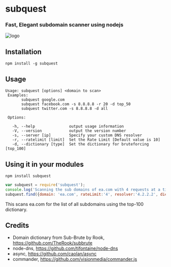 # subquest
### Fast, Elegant subdomain scanner using nodejs

![logo](https://raw.github.com/skepticfx/subquest/master/etc/logo.png)

## Installation

`npm install -g subquest`

## Usage

``` 
Usage: subquest [options] <domain to scan>
 Examples:
       subquest google.com
       subquest facebook.com -s 8.8.8.8 -r 20 -d top_50
       subquest twitter.com -s 8.8.8.8 -d all

 Options:

   -h, --help               output usage information
   -V, --version            output the version number
   -s, --server [ip]        Specify your custom DNS resolver
   -r, --ratelimit [limit]  Set the Rate Limit [Default value is 10]
   -d, --dictionary [type]  Set the dictionary for bruteforcing [top_100]
```
   
## Using it in your modules

`npm install subquest`


```js
var subquest = require('subquest');
console.log('Scanning the sub domains of ea.com with 4 requests at a time.');
subquest.find({domain: 'ea.com', rateLimit:'4', resolver:'4.2.2.2', dictionary: 'top_200'});
```

This scans ea.com for the list of all subdomains using the top-100 dictionary.

## Credits
* Domain dictionary from Sub-Brute by Rook, https://github.com/TheRook/subbrute
* node-dns, https://github.com/tjfontaine/node-dns
* async, https://github.com/caolan/async
* commander, https://github.com/visionmedia/commander.js


